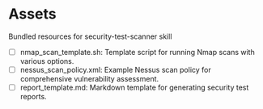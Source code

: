 # Assets

Bundled resources for security-test-scanner skill

- [ ] nmap_scan_template.sh: Template script for running Nmap scans with various options.
- [ ] nessus_scan_policy.xml: Example Nessus scan policy for comprehensive vulnerability assessment.
- [ ] report_template.md: Markdown template for generating security test reports.
